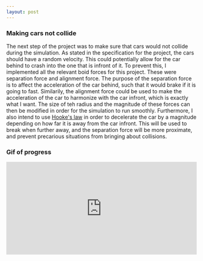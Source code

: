 ```yaml
---
layout: post
---
```

### Making cars not collide
The next step of the project was to make sure that cars would not collide during the simulation. As stated in the specification for the project, the cars should have a random velocity. This could potentially allow for the car behind to crash into the one that is infront of it. To prevent this, I implemented all the relevant boid forces for this project. These were separation force and alignment force. The purpose of the separation force is to affect the acceleration of the car behind, such that it would brake if it is going to fast. Similarily, the alignment force could be used to make the acceleration of the car to harmonize with the car infront, which is exactly what I want. The size of teh radius and the magnitude of these forces can then be modified in order for the simulation to run smoothly. Furthermore, I also intend to use [Hooke's law](https://en.wikipedia.org/wiki/Hooke%27s_law) in order to decelerate the car by a magnitude depending on how far it is away from the car infront. This will be used to break when further away, and the separation force will be more proximate, and prevent precarious situations from bringing about collisions.

### Gif of progress

<div style="height: 0; padding-bottom: calc(48.58%); position:relative; width: 100%;"><iframe allow="autoplay; gyroscope;" allowfullscreen height="100%" referrerpolicy="strict-origin" src="https://www.kapwing.com/e/603a9d90f7d0d90103b46c11" style="border:0; height:100%; left:0; overflow:hidden; position:absolute; top:0; width:100%" title="Embedded content made on Kapwing" width="100%"></iframe></div><p style="font-size: 12px; text-align: right;"><a href="https://www.kapwing.com/videos/603a9d90f7d0d90103b46c11" target="_blank" rel="noopener noreferrer"></a></p>
